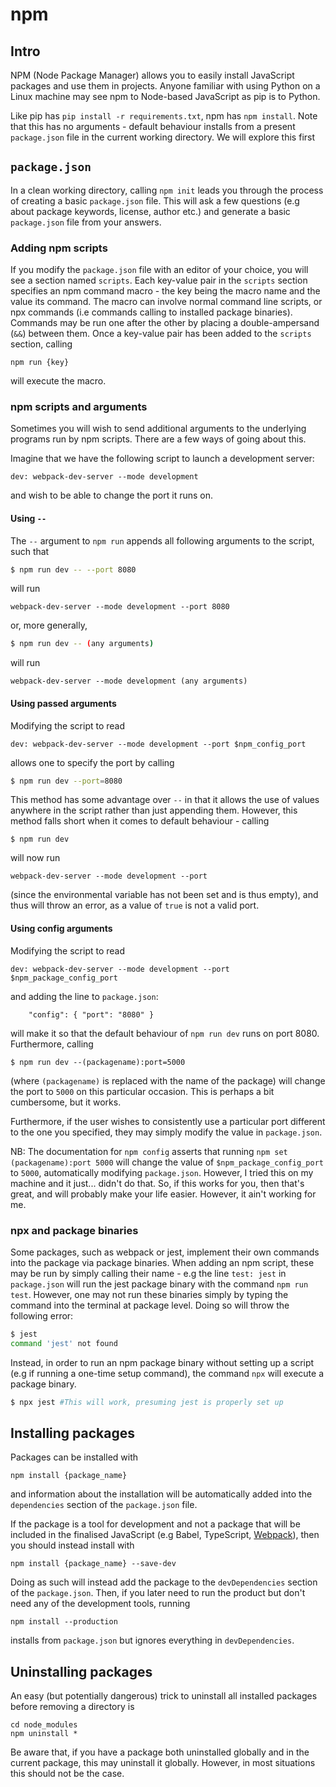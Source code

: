 # npm

## Intro

NPM (Node Package Manager) allows you to easily install JavaScript packages and use them in projects.
Anyone familiar with using Python on a Linux machine may see npm to Node-based JavaScript as pip is to Python.

Like pip has `pip install -r requirements.txt`, npm has `npm install`.
Note that this has no arguments - default behaviour installs from a present `package.json` file in the current working directory.
We will explore this first

## `package.json`

In a clean working directory, calling `npm init` leads you through the process of creating a basic `package.json` file.
This will ask a few questions (e.g about package keywords, license, author etc.) and generate a basic `package.json` file from your answers.

### Adding npm scripts

If you modify the `package.json` file with an editor of your choice, you will see a section named `scripts`.
Each key-value pair in the `scripts` section specifies an npm command macro - the key being the macro name and the value its command.
The macro can involve normal command line scripts, or npx commands (i.e commands calling to installed package binaries).
Commands may be run one after the other by placing a double-ampersand (`&&`) between them.
Once a key-value pair has been added to the `scripts` section, calling
```
npm run {key}
```
will execute the macro.

### npm scripts and arguments

Sometimes you will wish to send additional arguments to the underlying programs run by npm scripts.
There are a few ways of going about this.

Imagine that we have the following script to launch a development server:

```
dev: webpack-dev-server --mode development
```

and wish to be able to change the port it runs on.

#### Using `--`

The `--` argument to `npm run` appends all following arguments to the script, such that

```bash
$ npm run dev -- --port 8080
```

will run

```
webpack-dev-server --mode development --port 8080
```

or, more generally,

```bash
$ npm run dev -- (any arguments)
```

will run

```
webpack-dev-server --mode development (any arguments)
```

#### Using passed arguments

Modifying the script to read

```
dev: webpack-dev-server --mode development --port $npm_config_port
```

allows one to specify the port by calling

```bash
$ npm run dev --port=8080
```

This method has some advantage over `--` in that it allows the use of values anywhere in the script rather than just appending them.
However, this method falls short when it comes to default behaviour - calling

```
$ npm run dev
```

will now run

```
webpack-dev-server --mode development --port
```

(since the environmental variable has not been set and is thus empty), and thus will throw an error, as a value of `true` is not a valid port.

#### Using config arguments

Modifying the script to read

```
dev: webpack-dev-server --mode development --port $npm_package_config_port
```

and adding the line to `package.json`:

```
    "config": { "port": "8080" }
```

will make it so that the default behaviour of `npm run dev` runs on port 8080.
Furthermore, calling

```
$ npm run dev --(packagename):port=5000
```

(where `(packagename)` is replaced with the name of the package) will change the port to `5000` on this particular occasion.
This is perhaps a bit cumbersome, but it works.

Furthermore, if the user wishes to consistently use a particular port different to the one you specified, they may simply modify the value in `package.json`.

NB: The documentation for `npm config` asserts that running `npm set (packagename):port 5000` will change the value of `$npm_package_config_port` to `5000`, automatically modifying `package.json`.
However, I tried this on my machine and it just... didn't do that. So, if this works for you, then that's great, and will probably make your life easier. However, it ain't working for me.

### npx and package binaries

Some packages, such as webpack or jest, implement their own commands into the package via package binaries.
When adding an npm script, these may be run by simply calling their name - e.g the line `test: jest` in `package.json` will run the jest package binary with the command `npm run test`.
However, one may not run these binaries simply by typing the command into the terminal at package level.
Doing so will throw the following error:

```bash
$ jest
command 'jest' not found
```

Instead, in order to run an npm package binary without setting up a script (e.g if running a one-time setup command), the command `npx` will execute a package binary.

```bash
$ npx jest #This will work, presuming jest is properly set up
```

## Installing packages

Packages can be installed with
```
npm install {package_name}
```
and information about the installation will be automatically added into the `dependencies` section of the `package.json` file.

If the package is a tool for development and not a package that will be included in the finalised JavaScript (e.g Babel, TypeScript, [Webpack](https://github.com/OneSlightWeirdo/npm-notes/blob/master/notes/webpack.md)), then you should instead install with
```
npm install {package_name} --save-dev
```

Doing as such will instead add the package to the `devDependencies` section of the `package.json`.
Then, if you later need to run the product but don't need any of the development tools, running
```
npm install --production
```
installs from `package.json` but ignores everything in `devDependencies`.

## Uninstalling packages

An easy (but potentially dangerous) trick to uninstall all installed packages before removing a directory is
```
cd node_modules
npm uninstall *
```

Be aware that, if you have a package both uninstalled globally and in the current package, this may uninstall it globally.
However, in most situations this should not be the case.

